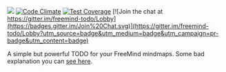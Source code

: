 ![](https://travis-ci.org/egslava/freemind-todo.svg?branch=master)
[![Code Climate](https://codeclimate.com/github/egslava/freemind-todo/badges/gpa.svg)](https://codeclimate.com/github/egslava/freemind-todo)
[![Test Coverage](https://codeclimate.com/github/egslava/freemind-todo/badges/coverage.svg)](https://codeclimate.com/github/egslava/freemind-todo/coverage)
[![Join the chat at https://gitter.im/freemind-todo/Lobby](https://badges.gitter.im/Join%20Chat.svg)](https://gitter.im/freemind-todo/Lobby?utm_source=badge&utm_medium=badge&utm_campaign=pr-badge&utm_content=badge)

A simple but powerful TODO for your FreeMind mindmaps. Some bad explanation you can [see here](https://youtu.be/Dc8JGPd7ZkA).
